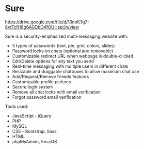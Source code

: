 # Sure

https://drive.google.com/file/d/13nnKTg7-8vtTcfH8g6AGDbO4fOUHspUh/view

Sure is a security-emphasized multi-messaging website with:
 - 5 types of passwords (text, pin, grid, colors, slides)
 - Password locks on chats (optional and removable)
 - Customizable redirect URL when webpage is double-clicked
 - Edit/Delete options for any text you send
 - Real-time messaging with multiple users in different chats 
 - Resizable and draggable chatboxes to allow maximum chat use
 - Add/Request/Remove friends features
 - Customizable profile pictures
 - Secure login system
 - Remove all chat locks with email verification
 - Forgot password email verification
 
 Tools used:
  - JavaScript - jQuery
  - PHP
  - MySQL
  - CSS - Bootstrap, Sass
  - HTML
  - phpMyAdmin, EmailJS
